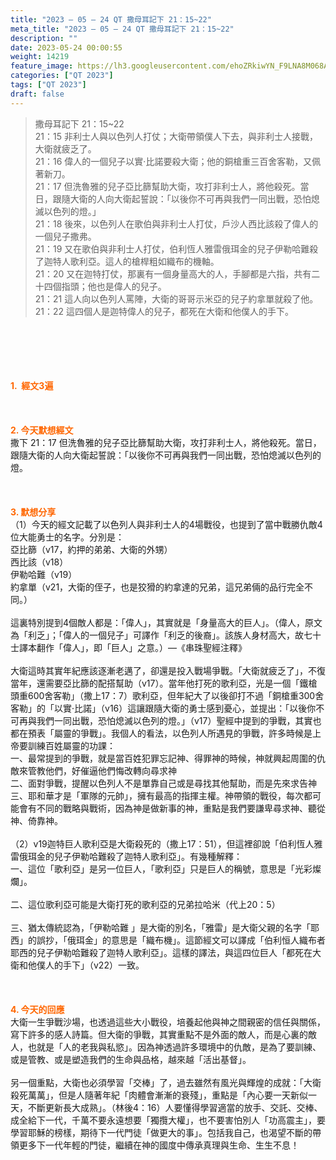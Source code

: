 ```yaml
---
title: "2023 – 05 – 24 QT 撒母耳記下 21：15~22"
meta_title: "2023 – 05 – 24 QT 撒母耳記下 21：15~22"
description: ""
date: 2023-05-24 00:00:55
weight: 14219
feature_image: https://lh3.googleusercontent.com/ehoZRkiwYN_F9LNA8M068AYxt73EavCZno-PD1cJRuf5BbSkQVUWr3gNEbt5kSs28Pb_Elg17kSrtf9ybWvojWoMV6I4tPM3vGRGDq6GkKkPdL2Gut4QAIw4-uykKUAtNiKgQKntvsU=w800
categories: ["QT 2023"]
tags: ["QT 2023"]
draft: false
---
```


<blockquote>撒母耳記下 21：15~22<br />
21：15 非利士人與以色列人打仗；大衛帶領僕人下去，與非利士人接戰，大衛就疲乏了。<br />
21：16 偉人的一個兒子以實‧比諾要殺大衛；他的銅槍重三百舍客勒，又佩著新刀。<br />
21：17 但洗魯雅的兒子亞比篩幫助大衛，攻打非利士人，將他殺死。當日，跟隨大衛的人向大衛起誓說：「以後你不可再與我們一同出戰，恐怕熄滅以色列的燈。」<br />
21：18 後來，以色列人在歌伯與非利士人打仗，戶沙人西比該殺了偉人的一個兒子撒弗。<br />
21：19 又在歌伯與非利士人打仗，伯利恆人雅雷俄珥金的兒子伊勒哈難殺了迦特人歌利亞。這人的槍桿粗如織布的機軸。<br />
21：20 又在迦特打仗，那裏有一個身量高大的人，手腳都是六指，共有二十四個指頭；他也是偉人的兒子。<br />
21：21 這人向以色列人罵陣，大衛的哥哥示米亞的兒子約拿單就殺了他。<br />
21：22 這四個人是迦特偉人的兒子，都死在大衛和他僕人的手下。</blockquote><br />
&nbsp;<br />
<br />
&nbsp;<br />
<br />
<span style="color: #ff6600;"><strong>1.  經文3遍</strong></span><br />
<br />
&nbsp;<br />
<br />
<span style="color: #ff6600;"><strong>2. 今天默想經文<br />
</strong></span>撒下 21：17 但洗魯雅的兒子亞比篩幫助大衛，攻打非利士人，將他殺死。當日，跟隨大衛的人向大衛起誓說：「以後你不可再與我們一同出戰，恐怕熄滅以色列的燈。<br />
<br />
&nbsp;<br />
<br />
<strong><span style="color: #ff6600;">3. 默想分享<br />
</span></strong>（1）今天的經文記載了以色列人與非利士人的4場戰役，也提到了當中戰勝仇敵4位大能勇士的名字。分別是：<br />
亞比篩（v17，約押的弟弟、大衛的外甥）<br />
西比該（v18）<br />
伊勒哈難（v19）<br />
約拿單（v21，大衛的侄子，也是狡猾的約拿達的兄弟，這兄弟倆的品行完全不同。）<br />
<br />
這裏特別提到4個敵人都是：「偉人」，其實就是「身量高大的巨人」。（偉人，原文為「利乏」；「偉人的一個兒子」可譯作「利乏的後裔」。該族人身材高大，故七十士譯本翻作「偉人」，即「巨人」之意。）—《串珠聖經注釋》<br />
<br />
大衛這時其實年紀應該逐漸老邁了，卻還是投入戰場爭戰。「大衛就疲乏了」，不復當年，還需要亞比篩的配搭幫助（v17）。當年他打死的歌利亞，光是一個「鐵槍頭重600舍客勒」（撒上17：7）歌利亞，但年紀大了以後卻打不過「銅槍重300舍客勒」的「以實·比諾」（v16）這讓跟隨大衛的勇士感到憂心，並提出：「以後你不可再與我們一同出戰，恐怕熄滅以色列的燈。」（v17）聖經中提到的爭戰，其實也都在預表「屬靈的爭戰」。我個人的看法，以色列人所遇見的爭戰，許多時候是上帝要訓練百姓屬靈的功課：<br />
一、最常提到的爭戰，就是當百姓犯罪忘記神、得罪神的時候，神就興起周圍的仇敵來管教他們，好催逼他們悔改轉向尋求神<br />
二、面對爭戰，提醒以色列人不是單靠自己或是尋找其他幫助，而是先來求告神<br />
三、耶和華才是「軍隊的元帥」，擁有最高的指揮主權。神帶領的戰役，每次都可能會有不同的戰略與戰術，因為神是做新事的神，重點是我們要謙卑尋求神、聽從神、倚靠神。<br />
<br />
（2）v19迦特巨人歌利亞是大衛殺死的（撒上17：51），但這裡卻說「伯利恆人雅雷俄珥金的兒子伊勒哈難殺了迦特人歌利亞」。有幾種解釋：<br />
一、這位「歌利亞」是另一位巨人，「歌利亞」只是巨人的稱號，意思是「光彩燦爛」。<br />
<br />
二、這位歌利亞可能是大衛打死的歌利亞的兄弟拉哈米（代上20：5）<br />
<br />
三、猶太傳統認為，「伊勒哈難 」是大衛的別名，「雅雷」是大衛父親的名字「耶西」的誤抄，「俄珥金」的意思是「織布機」。這節經文可以譯成「伯利恒人織布者耶西的兒子伊勒哈難殺了迦特人歌利亞」。這樣的譯法，與這四位巨人「都死在大衛和他僕人的手下」（v22）一致。<br />
<br />
&nbsp;<br />
<br />
<strong style="font-size: inherit;"><span style="color: #ff6600;">4. 今天的回應<br />
</span></strong>大衛一生爭戰沙場，也透過這些大小戰役，培養起他與神之間親密的信任與關係，寫下許多的感人詩篇。但大衛的爭戰，其實重點不是外面的敵人，而是心裏的敵人，也就是「人的老我與私慾」。因為神透過許多環境中的仇敵，是為了要訓練、或是管教、或是塑造我們的生命與品格，越來越「活出基督」。<br />
<br />
另一個重點，大衛也必須學習「交棒」了，過去雖然有風光與輝煌的成就：「大衛殺死萬萬」，但是人隨著年紀「肉體會漸漸的衰殘」，重點是「內心要一天新似一天，不斷更新長大成熟」。（林後4：16）人要懂得學習適當的放手、交託、交棒、成全給下一代，千萬不要永遠想要「獨攬大權」，也不要害怕別人「功高震主」，要學習耶穌的榜樣，期待下一代門徒「做更大的事」。包括我自己，也渴望不斷的帶領更多下一代年輕的門徒，繼續在神的國度中傳承真理與生命、生生不息！<br />
<br />
&nbsp;<br />
<br />
<audio style="display: none;" controls="controls"></audio><br />
<br />
<audio style="display: none;" controls="controls"></audio><br />
<br />
<audio style="display: none;" controls="controls"></audio><br />
<br />
<audio style="display: none;" controls="controls"></audio><br />
<br />
<audio style="display: none;" controls="controls"></audio>
        